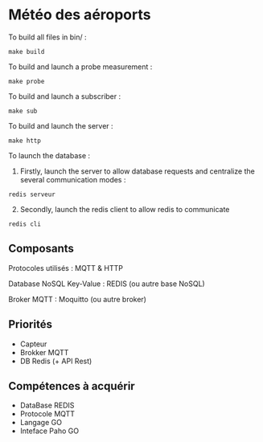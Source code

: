 # Météo des aéroports

To build all files in bin/ :

```shell
make build
```

To build and launch a probe measurement :

```shell
make probe
```

To build and launch a subscriber :

```shell
make sub
```

To build and launch the server :

```shell
make http
```

To launch the database :

1. Firstly, launch the server to allow database requests and centralize the several communication modes :

```
redis serveur
```

2. Secondly, launch the redis client to allow redis to communicate

```
redis cli
```

## Composants

Protocoles utilisés : MQTT & HTTP

Database NoSQL Key-Value : REDIS (ou autre base NoSQL)

Broker MQTT : Moquitto (ou autre broker)

## Priorités

- Capteur
- Brokker MQTT
- DB Redis (+ API Rest)

## Compétences à acquérir

- DataBase REDIS
- Protocole MQTT
- Langage GO
- Inteface Paho GO
